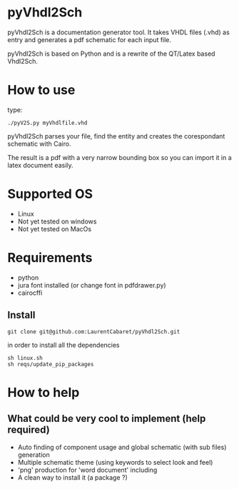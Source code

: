 pyVhdl2Sch
==========
pyVhdl2Sch is a documentation generator tool. It takes VHDL files (.vhd) as entry and generates a pdf schematic for each input file.

pyVhdl2Sch is based on Python and is a rewrite of the QT/Latex based Vhdl2Sch.

How to use
======
type:

    ./pyV2S.py myVhdlfile.vhd

pyVhdl2Sch parses your file, find the entity and creates the corespondant schematic with Cairo.

The result is a pdf with a very narrow bounding box so you can import it in a latex document easily.

Supported OS
============
- Linux
- Not yet tested on windows
- Not yet tested on MacOs

Requirements
============
- python
- jura font installed (or change font in pdfdrawer.py)
- cairocffi


Install
-------
    git clone git@github.com:LaurentCabaret/pyVhdl2Sch.git

in order to install all the dependencies

	sh linux.sh
	sh reqs/update_pip_packages

How to help
===========

What could be very cool to implement (help required)
------------------------------------
  * Auto finding of component usage and global schematic (with sub files) generation
  * Multiple schematic theme (using keywords to select look and feel)
  * 'png' production for 'word document' including 
  * A clean way to install it (a package ?)
